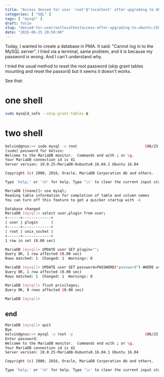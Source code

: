 ```yaml
---
title: "Access denied for user 'root'@'localhost' after upgrading to Ubuntu 15.04"
categories: [ "SQL" ]
tags: [ "mysql" ]
draft: false
slug: "denied-for-userrootlocalhostaccess-after-upgrading-to-ubuntu-1504"
date: "2015-06-25 20:59:00"
---
```


Today, I wanted to create a database in PMA. It said: "Cannot log in to the MySQL server". I tried via a terminal, same problem, and it is because my password is wrong. And I can't understand why.

I tried the usual method to reset the root password (skip grant tables mounting and reset the passord) but it seems it doesn't works.

See that:

<script src="https://gist.github.com/d0f/be86c5dbf502da91a009c151c1b942bd.js"></script>

<!--more-->


# one shell
```bash
sudo mysqld_safe --skip-grant-tables &
```
# two shell
```bash
kelvin@gnux:~> sudo mysql -u root                               (06/25 20:51:01)
[sudo] password for kelvin: 
Welcome to the MariaDB monitor.  Commands end with ; or \g.
Your MariaDB connection id is 41
Server version: 10.0.25-MariaDB-0ubuntu0.16.04.1 Ubuntu 16.04

Copyright (c) 2000, 2016, Oracle, MariaDB Corporation Ab and others.

Type 'help;' or '\h' for help. Type '\c' to clear the current input statement.

MariaDB [(none)]> use mysql;
Reading table information for completion of table and column names
You can turn off this feature to get a quicker startup with -A

Database changed
MariaDB [mysql]> select user,plugin from user;
+------+-------------+
| user | plugin      |
+------+-------------+
| root | unix_socket |
+------+-------------+
1 row in set (0.00 sec)

MariaDB [mysql]> UPDATE user SET plugin=""; 
Query OK, 1 row affected (0.00 sec)
Rows matched: 1  Changed: 1  Warnings: 0

MariaDB [mysql]> UPDATE user SET password=PASSWORD("password") WHERE user="root";
Query OK, 1 row affected (0.00 sec)
Rows matched: 1  Changed: 1  Warnings: 0

MariaDB [mysql]> flush privileges;
Query OK, 0 rows affected (0.00 sec)

MariaDB [mysql]>
```
## end
```bash
MariaDB [mysql]> quit
Bye
kelvin@gnux:~> mysql -u root -p                                 (06/25 20:57:27)
Enter password: 
Welcome to the MariaDB monitor.  Commands end with ; or \g.
Your MariaDB connection id is 42
Server version: 10.0.25-MariaDB-0ubuntu0.16.04.1 Ubuntu 16.04

Copyright (c) 2000, 2016, Oracle, MariaDB Corporation Ab and others.

Type 'help;' or '\h' for help. Type '\c' to clear the current input statement.
```